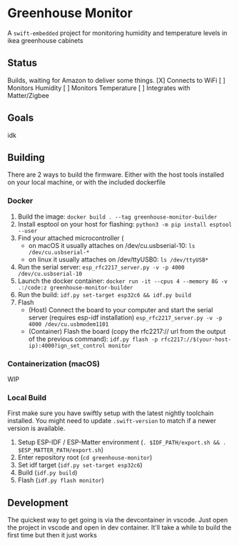 # Greenhouse Monitor

A `swift-embedded` project for monitoring humidity and temperature levels in
ikea greenhouse cabinets

## Status

Builds, waiting for Amazon to deliver some things. [X] Connects to WiFi [ ]
Monitors Humidity [ ] Monitors Temperature [ ] Integrates with Matter/Zigbee

## Goals

idk

## Building

There are 2 ways to build the firmware. Either with the host tools installed on
your local machine, or with the included dockerfile

### Docker

1. Build the image: `docker build . --tag greenhouse-monitor-builder`
2. Install esptool on your host for flashing:
   `python3 -m pip install esptool --user`
3. Find your attached microcontroller (
   - on macOS it usually attaches on /dev/cu.usbserial-10:
     `ls /dev/cu.usbserial-*`
   - on linux it usually attaches on /dev/ttyUSB0: `ls /dev/ttyUSB*`
4. Run the serial server:
   `esp_rfc2217_server.py -v -p 4000 /dev/cu.usbserial-10`
5. Launch the docker container:
   `docker run -it --cpus 4 --memory 8G -v .:/code:z greenhouse-monitor-builder`
6. Run the build:
   `idf.py set-target esp32c6 && idf.py build`
7. Flash
   - (Host) Connect the board to your computer and start the serial server (requires esp-idf installation)
      `esp_rfc2217_server.py -v -p 4000 /dev/cu.usbmodem1101`
   - (Container) Flash the board (copy the rfc2217:// url from the output of the previous command):
      `idf.py flash -p rfc2217://$(your-host-ip):4000?ign_set_control monitor`

### Containerization (macOS)

WIP

### Local Build

First make sure you have swiftly setup with the latest nightly toolchain
installed. You might need to update `.swift-version` to match if a newer version
is available.

1. Setup ESP-IDF / ESP-Matter environment (`. $IDF_PATH/export.sh && . $ESP_MATTER_PATH/export.sh`)
2. Enter repository root (`cd greenhouse-monitor`)
3. Set idf target (`idf.py set-target esp32c6`)
4. Build (`idf.py build`)
5. Flash (`idf.py flash monitor`)

## Development

The quickest way to get going is via the devcontainer in vscode. Just open the project in vscode and open in dev container. It'll take a while to build the first time but then it just works